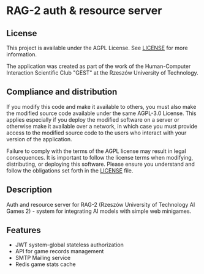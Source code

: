 # RAG-2 auth & resource server

## License

This project is available under the AGPL License. See [LICENSE](./LICENSE) for more information.
    
The application was created as part of the work of the Human-Computer Interaction Scientific Club "GEST" at the Rzeszów University of Technology.

## Compliance and distribution

If you modify this code and make it available to others, you must also make the modified source code available under the same AGPL-3.0 License. This applies especially if you deploy the modified software on a server or otherwise make it available over a network, in which case you must provide access to the modified source code to the users who interact with your version of the application.

Failure to comply with the terms of the AGPL license may result in legal consequences. It is important to follow the license terms when modifying, distributing, or deploying this software. Please ensure you understand and follow the obligations set forth in the [LICENSE](LICENSE) file.

## Description

Auth and resource server for RAG-2 (Rzeszów University of Technology AI Games 2) - system for integrating AI models with simple web minigames.

## Features

- JWT system-global stateless authorization
- API for game records management
- SMTP Mailing service
- Redis game stats cache

